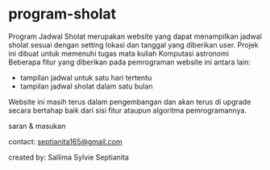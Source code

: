 # program-sholat

Program Jadwal Sholat merupakan website yang dapat menampilkan jadwal sholat sesuai dengan setting lokasi dan tanggal yang diberikan user.
Projek ini dibuat untuk memenuhi tugas mata kuliah Komputasi astronomi
Beberapa fitur yang diberikan pada pemrograman website ini antara lain:
- tampilan jadwal untuk satu hari tertentu
- tampilan jadwal sholat dalam satu bulan

Website ini masih terus dalam pengembangan dan akan terus di upgrade secara bertahap baik dari sisi fitur ataupun algoritma pemrogramannya.

saran & masukan

contact: septianita165@gmail.com

created by: Sallima Sylvie Septianita 
